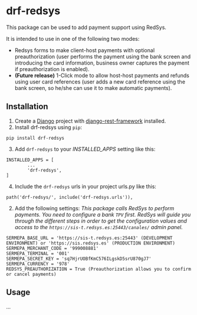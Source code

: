 # drf-redsys


This package can be used to add payment support using RedSys.

It is intended to use in one of the following two modes:
* Redsys forms to make client-host payments with optional preauthorization
(user performs the payment using the bank screen and introducing the card information,
business owner captures the payment if preauthorization is enabled).
* **(Future release)** 1-Click mode to allow host-host payments and refunds
using user card references (user adds a new card reference using the bank screen,
so he/she can use it to make automatic payments).


## Installation
1.  Create a [Django](https://www.djangoproject.com) project with [django-rest-framework](https://www.django-rest-framework.org) installed.
2.  Install drf-redsys using `pip`:
```
pip install drf-redsys
```
3.  Add `drf-redsys` to your *INSTALLED_APPS* setting like this:
````
INSTALLED_APPS = [
        ...
        'drf-redsys',
]
````
4.  Include the `drf-redsys` urls in your project urls.py like this:
````
path('drf-redsys/', include('drf-redsys.urls')),
````
2.  Add the following settings:
*This package calls RedSys to perform payments. You need to configure a bank `TPV` first. RedSys will guide you through the different steps in order to get the configuration values and access to the `https://sis-t.redsys.es:25443/canales/` admin panel.*

```
SERMEPA_BASE_URL = 'https://sis-t.redsys.es:25443' (DEVELOPMENT ENVIRONMENT) or 'https://sis.redsys.es' (PRODUCTION ENVIRONMENT)
SERMEPA_MERCHANT_CODE = '999008881'
SERMEPA_TERMINAL = '001'
SERMEPA_SECRET_KEY = 'sq7HjrUOBfKmC576ILgskD5srU870gJ7'
SERMEPA_CURRENCY = '978'
REDSYS_PREAUTHORIZATION = True (Preauthorization allows you to confirm or cancel payments)
```

## Usage

...